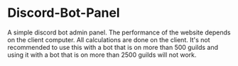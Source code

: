 # Discord-Bot-Panel
A simple discord bot admin panel.
The performance of the website depends on the client computer. All calculations are done on the client.
It's not recommended to use this with a bot that is on more than 500 guilds and using it with a bot that is on more than 2500 guilds will not work.
